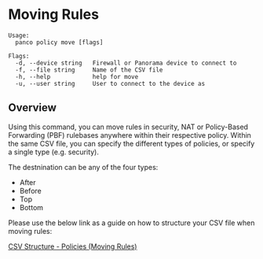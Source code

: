 # Moving Rules

```
Usage:
  panco policy move [flags]

Flags:
  -d, --device string   Firewall or Panorama device to connect to
  -f, --file string     Name of the CSV file
  -h, --help            help for move
  -u, --user string     User to connect to the device as
```

## Overview

Using this command, you can move rules in security, NAT or Policy-Based Forwarding (PBF) rulebases anywhere within their
respective policy. Within the same CSV file, you can specify the different types of policies, or specify a single type (e.g. security).

The destnination can be any of the four types:

* After
* Before
* Top
* Bottom

Please use the below link as a guide on how to structure your CSV file when moving rules:

[CSV Structure - Policies (Moving Rules)](https://panco.dev/csvPolicy.html#moving-rules)